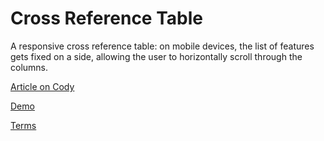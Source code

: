 Cross Reference Table
=========

A responsive cross reference table: on mobile devices, the list of features gets fixed on a side, allowing the user to horizontally scroll through the columns.

[Article on Cody](http://codyhouse.co/gem/cross-reference-table/)

[Demo](http://codyhouse.co/demo/cross-reference-table/)
 
[Terms](http://codyhouse.co/terms/)
